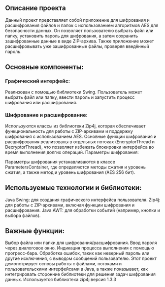 ## Описание проекта
Данный проект представляет собой приложение для шифрования и расшифрования файлов и папок с использованием алгоритмов AES для безопасности данных. Он позволяет пользователю выбрать файл или папку, установить пароль для шифрования, а затем сохранить зашифрованные данные в виде ZIP-архива. Также приложение может расшифровывать уже зашифрованные файлы, проверяя введённый пароль.

## Основные компоненты:
### Графический интерфейс:

Реализован с помощью библиотеки Swing. Пользователь может выбрать файл или папку, ввести пароль и запустить процесс шифрования или расшифрования.
### Шифрование и расшифрование:

Используются классы из библиотеки Zip4j, которая обеспечивает функциональность для работы с ZIP-архивами и поддержку шифрования с использованием AES.
Основные функции шифрования и расшифрования реализованы в отдельных потоках (EncryptorThread и DecryptorThread), что позволяет избежать блокировки интерфейса во время выполнения долгих операций.
Параметры шифрования:

Параметры шифрования устанавливаются в классе ParametersContainer, где определяются методы сжатия и уровень сжатия, а также метод и уровень шифрования (AES 256 бит).

## Используемые технологии и библиотеки:
Java Swing: для создания графического интерфейса пользователя.
Zip4j: для работы с ZIP-архивами, включая функции шифрования и расшифрования.
Java AWT: для обработки событий (например, кнопки и выбора файлов).

## Важные функции:
Выбор файла или папки для шифрования/расшифрования.
Ввод пароля через диалоговое окно.
Индикация процесса выполнения с помощью прогресс-бара.
Обработка ошибок, таких как неверный пароль или другие исключения, с выводом сообщений пользователю.
Этот проект демонстрирует основы работы с файлами, потоками и пользовательскими интерфейсами в Java, а также показывает, как интегрировать сторонние библиотеки для решения задач шифрования данных.
Используется библиотека zip4j версия 1.3.3

